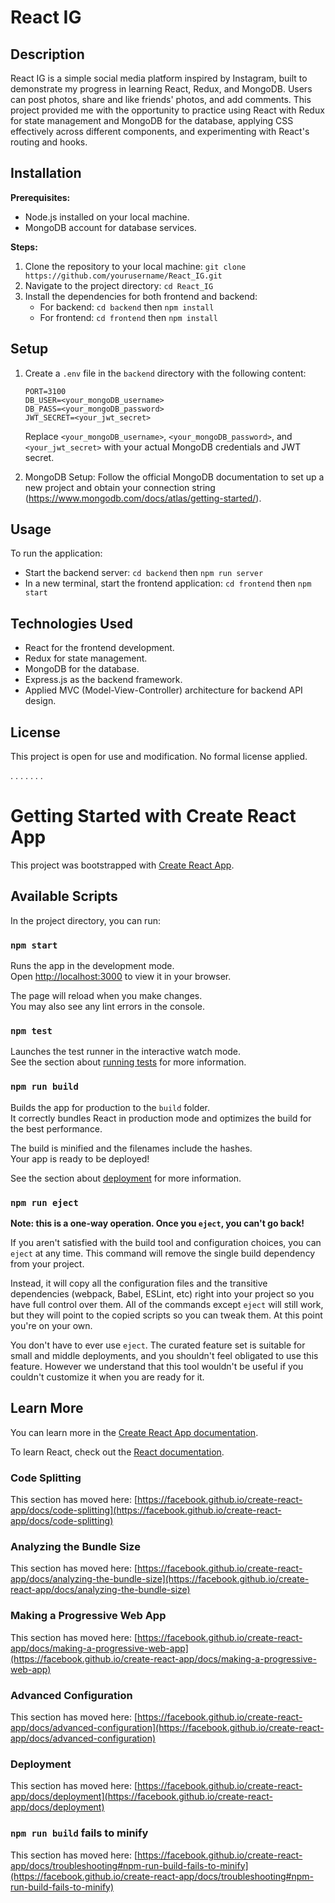 # React IG

## Description

React IG is a simple social media platform inspired by Instagram, built to demonstrate my progress in learning React, Redux, and MongoDB. Users can post photos, share and like friends' photos, and add comments. This project provided me with the opportunity to practice using React with Redux for state management and MongoDB for the database, applying CSS effectively across different components, and experimenting with React's routing and hooks.

## Installation

**Prerequisites:**
- Node.js installed on your local machine.
- MongoDB account for database services.

**Steps:**
1. Clone the repository to your local machine: `git clone https://github.com/yourusername/React_IG.git`
2. Navigate to the project directory: `cd React_IG`
3. Install the dependencies for both frontend and backend:
   - For backend: `cd backend` then `npm install`
   - For frontend: `cd frontend` then `npm install`

## Setup

1. Create a `.env` file in the `backend` directory with the following content:
   ```
   PORT=3100
   DB_USER=<your_mongoDB_username>
   DB_PASS=<your_mongoDB_password>
   JWT_SECRET=<your_jwt_secret>
   ```
   Replace `<your_mongoDB_username>`, `<your_mongoDB_password>`, and `<your_jwt_secret>` with your actual MongoDB credentials and JWT secret.

2. MongoDB Setup: Follow the official MongoDB documentation to set up a new project and obtain your connection string (https://www.mongodb.com/docs/atlas/getting-started/).

## Usage

To run the application:
- Start the backend server: `cd backend` then `npm run server`
- In a new terminal, start the frontend application: `cd frontend` then `npm start`

## Technologies Used

- React for the frontend development.
- Redux for state management.
- MongoDB for the database.
- Express.js as the backend framework.
- Applied MVC (Model-View-Controller) architecture for backend API design.

## License

This project is open for use and modification. No formal license applied.

.
.
.
.
.
.
.


# Getting Started with Create React App

This project was bootstrapped with [Create React App](https://github.com/facebook/create-react-app).

## Available Scripts

In the project directory, you can run:

### `npm start`

Runs the app in the development mode.\
Open [http://localhost:3000](http://localhost:3000) to view it in your browser.

The page will reload when you make changes.\
You may also see any lint errors in the console.

### `npm test`

Launches the test runner in the interactive watch mode.\
See the section about [running tests](https://facebook.github.io/create-react-app/docs/running-tests) for more information.

### `npm run build`

Builds the app for production to the `build` folder.\
It correctly bundles React in production mode and optimizes the build for the best performance.

The build is minified and the filenames include the hashes.\
Your app is ready to be deployed!

See the section about [deployment](https://facebook.github.io/create-react-app/docs/deployment) for more information.

### `npm run eject`

**Note: this is a one-way operation. Once you `eject`, you can't go back!**

If you aren't satisfied with the build tool and configuration choices, you can `eject` at any time. This command will remove the single build dependency from your project.

Instead, it will copy all the configuration files and the transitive dependencies (webpack, Babel, ESLint, etc) right into your project so you have full control over them. All of the commands except `eject` will still work, but they will point to the copied scripts so you can tweak them. At this point you're on your own.

You don't have to ever use `eject`. The curated feature set is suitable for small and middle deployments, and you shouldn't feel obligated to use this feature. However we understand that this tool wouldn't be useful if you couldn't customize it when you are ready for it.

## Learn More

You can learn more in the [Create React App documentation](https://facebook.github.io/create-react-app/docs/getting-started).

To learn React, check out the [React documentation](https://reactjs.org/).

### Code Splitting

This section has moved here: [https://facebook.github.io/create-react-app/docs/code-splitting](https://facebook.github.io/create-react-app/docs/code-splitting)

### Analyzing the Bundle Size

This section has moved here: [https://facebook.github.io/create-react-app/docs/analyzing-the-bundle-size](https://facebook.github.io/create-react-app/docs/analyzing-the-bundle-size)

### Making a Progressive Web App

This section has moved here: [https://facebook.github.io/create-react-app/docs/making-a-progressive-web-app](https://facebook.github.io/create-react-app/docs/making-a-progressive-web-app)

### Advanced Configuration

This section has moved here: [https://facebook.github.io/create-react-app/docs/advanced-configuration](https://facebook.github.io/create-react-app/docs/advanced-configuration)

### Deployment

This section has moved here: [https://facebook.github.io/create-react-app/docs/deployment](https://facebook.github.io/create-react-app/docs/deployment)

### `npm run build` fails to minify

This section has moved here: [https://facebook.github.io/create-react-app/docs/troubleshooting#npm-run-build-fails-to-minify](https://facebook.github.io/create-react-app/docs/troubleshooting#npm-run-build-fails-to-minify)
